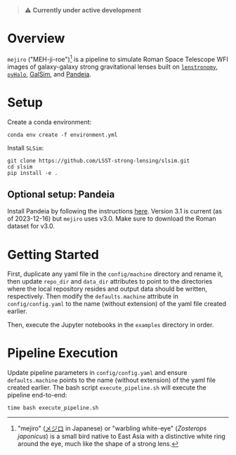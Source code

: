 > :warning: **Currently under active development**

# Overview

`mejiro` ("MEH-ji-roe")[^1] is a pipeline to simulate Roman Space Telescope WFI images of galaxy-galaxy strong
gravitational lenses
built
on [`lenstronomy`](https://github.com/lenstronomy/lenstronomy), [`pyHalo`](https://github.com/dangilman/pyHalo), [GalSim](https://github.com/GalSim-developers/GalSim),
and [Pandeia](https://outerspace.stsci.edu/display/PEN).

# Setup

Create a conda environment:

```
conda env create -f environment.yml
```

Install `SLSim`:

```
git clone https://github.com/LSST-strong-lensing/slsim.git
cd slsim
pip install -e .
```

## Optional setup: Pandeia

Install Pandeia by following the
instructions [here](https://outerspace.stsci.edu/display/PEN/Pandeia+Engine+Installation). Version 3.1 is current (as of
2023-12-16) but `mejiro` uses v3.0. Make sure to download the Roman dataset for v3.0.

# Getting Started

First, duplicate any yaml file in the `config/machine` directory and rename it, then update `repo_dir` and `data_dir`
attributes to point to the directories where the local repository resides and output data should be written,
respectively. Then modify the `defaults.machine` attribute in `config/config.yaml` to the name (without extension) of
the yaml file created earlier.

Then, execute the Jupyter notebooks in the `examples` directory in order.

# Pipeline Execution

Update pipeline parameters in `config/config.yaml` and ensure `defaults.machine` points to the name (without extension)
of the yaml file created earlier. The bash script `execute_pipeline.sh` will execute the pipeline end-to-end:

```
time bash execute_pipeline.sh
```

[^1]: "mejiro" ([メジロ](https://ja.wikipedia.org/wiki/%E3%83%A1%E3%82%B8%E3%83%AD) in Japanese) or "warbling
white-eye" (*Zosterops japonicus*) is a small bird native to East Asia with a distinctive white ring around the eye,
much like the shape of a strong lens.
